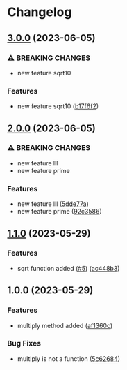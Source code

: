 # Changelog

## [3.0.0](https://github.com/Digambaran/myNewPackage/compare/v2.0.0...v3.0.0) (2023-06-05)


### ⚠ BREAKING CHANGES

* new feature sqrt10

### Features

* new feature sqrt10 ([b17f6f2](https://github.com/Digambaran/myNewPackage/commit/b17f6f2dc31d9505871f9fe0ac1550a0569584f5))

## [2.0.0](https://github.com/Digambaran/myNewPackage/compare/v1.1.0...v2.0.0) (2023-06-05)


### ⚠ BREAKING CHANGES

* new feature lll
* new feature prime

### Features

* new feature lll ([5dde77a](https://github.com/Digambaran/myNewPackage/commit/5dde77a5dab6ae863c8f6fd7dc3fe9441595b3eb))
* new feature prime ([92c3586](https://github.com/Digambaran/myNewPackage/commit/92c35865b211516d09c98bbfe34da1dcfe10da2f))

## [1.1.0](https://github.com/Digambaran/myNewPackage/compare/v1.0.0...v1.1.0) (2023-05-29)


### Features

* sqrt function added ([#5](https://github.com/Digambaran/myNewPackage/issues/5)) ([ac448b3](https://github.com/Digambaran/myNewPackage/commit/ac448b365211f9ff617dcc51541bc654cee4582c))

## 1.0.0 (2023-05-29)


### Features

* multiply method added ([af1360c](https://github.com/Digambaran/myNewPackage/commit/af1360c519a01b2d4d40f4d43d8ccfe78408184d))


### Bug Fixes

* multiply is not a function ([5c62684](https://github.com/Digambaran/myNewPackage/commit/5c626847142ea69c6ec50d42aaaf0ffcfada8837))
